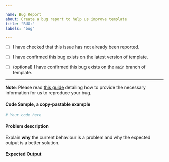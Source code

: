 ```yaml
---

name: Bug Report
about: Create a bug report to help us improve template
title: "BUG:"
labels: "bug"

---
```


- [ ] I have checked that this issue has not already been reported.

- [ ] I have confirmed this bug exists on the latest version of template.

- [ ] (optional) I have confirmed this bug exists on the `main` branch of template.

---

**Note**: Please read [this
guide](https://matthewrocklin.com/blog/work/2018/02/28/minimal-bug-reports) detailing
how to provide the necessary information for us to reproduce your bug.

#### Code Sample, a copy-pastable example

```python
# Your code here
```

#### Problem description

Explain **why** the current behaviour is a problem and why the expected output is a
better solution.

#### Expected Output
